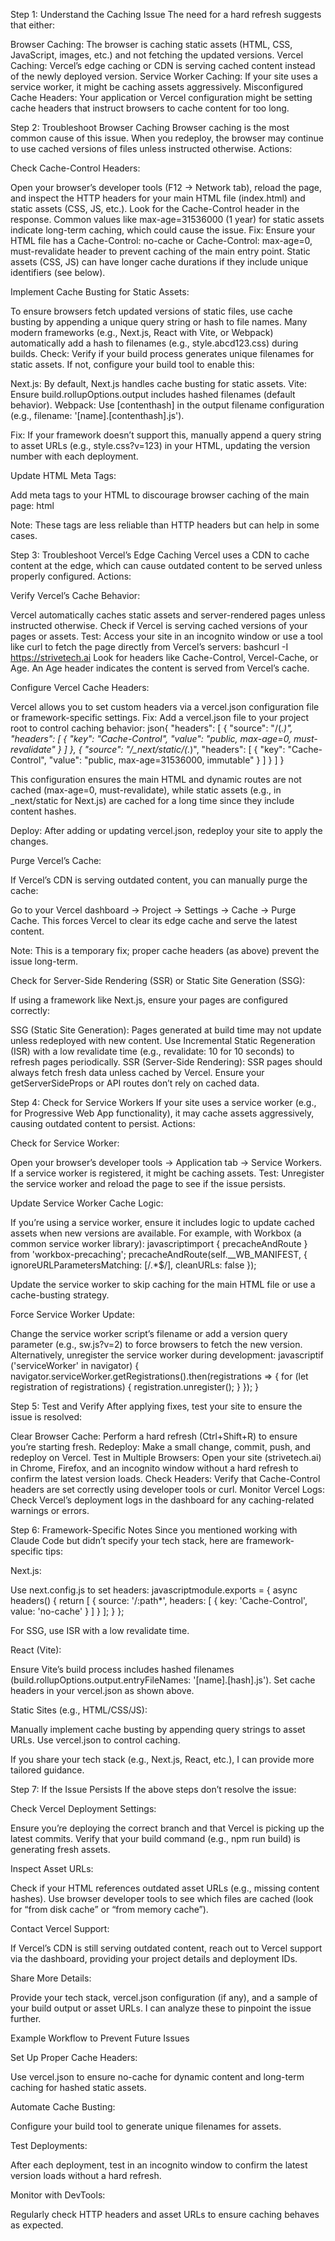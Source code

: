 Step 1: Understand the Caching Issue
The need for a hard refresh suggests that either:

Browser Caching: The browser is caching static assets (HTML, CSS, JavaScript, images, etc.) and not fetching the updated versions.
Vercel Caching: Vercel’s edge caching or CDN is serving cached content instead of the newly deployed version.
Service Worker Caching: If your site uses a service worker, it might be caching assets aggressively.
Misconfigured Cache Headers: Your application or Vercel configuration might be setting cache headers that instruct browsers to cache content for too long.


Step 2: Troubleshoot Browser Caching
Browser caching is the most common cause of this issue. When you redeploy, the browser may continue to use cached versions of files unless instructed otherwise.
Actions:

Check Cache-Control Headers:

Open your browser’s developer tools (F12 → Network tab), reload the page, and inspect the HTTP headers for your main HTML file (index.html) and static assets (CSS, JS, etc.).
Look for the Cache-Control header in the response. Common values like max-age=31536000 (1 year) for static assets indicate long-term caching, which could cause the issue.
Fix: Ensure your HTML file has a Cache-Control: no-cache or Cache-Control: max-age=0, must-revalidate header to prevent caching of the main entry point. Static assets (CSS, JS) can have longer cache durations if they include unique identifiers (see below).


Implement Cache Busting for Static Assets:

To ensure browsers fetch updated versions of static files, use cache busting by appending a unique query string or hash to file names. Many modern frameworks (e.g., Next.js, React with Vite, or Webpack) automatically add a hash to filenames (e.g., style.abcd123.css) during builds.
Check: Verify if your build process generates unique filenames for static assets. If not, configure your build tool to enable this:

Next.js: By default, Next.js handles cache busting for static assets.
Vite: Ensure build.rollupOptions.output includes hashed filenames (default behavior).
Webpack: Use [contenthash] in the output filename configuration (e.g., filename: '[name].[contenthash].js').


Fix: If your framework doesn’t support this, manually append a query string to asset URLs (e.g., style.css?v=123) in your HTML, updating the version number with each deployment.


Update HTML Meta Tags:

Add meta tags to your HTML to discourage browser caching of the main page:
html<meta http-equiv="Cache-Control" content="no-cache, no-store, must-revalidate">
<meta http-equiv="Pragma" content="no-cache">
<meta http-equiv="Expires" content="0">

Note: These tags are less reliable than HTTP headers but can help in some cases.




Step 3: Troubleshoot Vercel’s Edge Caching
Vercel uses a CDN to cache content at the edge, which can cause outdated content to be served unless properly configured.
Actions:

Verify Vercel’s Cache Behavior:

Vercel automatically caches static assets and server-rendered pages unless instructed otherwise. Check if Vercel is serving cached versions of your pages or assets.
Test: Access your site in an incognito window or use a tool like curl to fetch the page directly from Vercel’s servers:
bashcurl -I https://strivetech.ai
Look for headers like Cache-Control, Vercel-Cache, or Age. An Age header indicates the content is served from Vercel’s cache.


Configure Vercel Cache Headers:

Vercel allows you to set custom headers via a vercel.json configuration file or framework-specific settings.
Fix: Add a vercel.json file to your project root to control caching behavior:
json{
  "headers": [
    {
      "source": "/(.*)",
      "headers": [
        {
          "key": "Cache-Control",
          "value": "public, max-age=0, must-revalidate"
        }
      ]
    },
    {
      "source": "/_next/static/(.*)",
      "headers": [
        {
          "key": "Cache-Control",
          "value": "public, max-age=31536000, immutable"
        }
      ]
    }
  ]
}

This configuration ensures the main HTML and dynamic routes are not cached (max-age=0, must-revalidate), while static assets (e.g., in _next/static for Next.js) are cached for a long time since they include content hashes.


Deploy: After adding or updating vercel.json, redeploy your site to apply the changes.


Purge Vercel’s Cache:

If Vercel’s CDN is serving outdated content, you can manually purge the cache:

Go to your Vercel dashboard → Project → Settings → Cache → Purge Cache.
This forces Vercel to clear its edge cache and serve the latest content.


Note: This is a temporary fix; proper cache headers (as above) prevent the issue long-term.


Check for Server-Side Rendering (SSR) or Static Site Generation (SSG):

If using a framework like Next.js, ensure your pages are configured correctly:

SSG (Static Site Generation): Pages generated at build time may not update unless redeployed with new content. Use Incremental Static Regeneration (ISR) with a low revalidate time (e.g., revalidate: 10 for 10 seconds) to refresh pages periodically.
SSR (Server-Side Rendering): SSR pages should always fetch fresh data unless cached by Vercel. Ensure your getServerSideProps or API routes don’t rely on cached data.






Step 4: Check for Service Workers
If your site uses a service worker (e.g., for Progressive Web App functionality), it may cache assets aggressively, causing outdated content to persist.
Actions:

Check for Service Worker:

Open your browser’s developer tools → Application tab → Service Workers. If a service worker is registered, it might be caching assets.
Test: Unregister the service worker and reload the page to see if the issue persists.


Update Service Worker Cache Logic:

If you’re using a service worker, ensure it includes logic to update cached assets when new versions are available. For example, with Workbox (a common service worker library):
javascriptimport { precacheAndRoute } from 'workbox-precaching';
precacheAndRoute(self.__WB_MANIFEST, {
  ignoreURLParametersMatching: [/.*$/],
  cleanURLs: false
});

Update the service worker to skip caching for the main HTML file or use a cache-busting strategy.


Force Service Worker Update:

Change the service worker script’s filename or add a version query parameter (e.g., sw.js?v=2) to force browsers to fetch the new version.
Alternatively, unregister the service worker during development:
javascriptif ('serviceWorker' in navigator) {
  navigator.serviceWorker.getRegistrations().then(registrations => {
    for (let registration of registrations) {
      registration.unregister();
    }
  });
}





Step 5: Test and Verify
After applying fixes, test your site to ensure the issue is resolved:

Clear Browser Cache: Perform a hard refresh (Ctrl+Shift+R) to ensure you’re starting fresh.
Redeploy: Make a small change, commit, push, and redeploy on Vercel.
Test in Multiple Browsers: Open your site (strivetech.ai) in Chrome, Firefox, and an incognito window without a hard refresh to confirm the latest version loads.
Check Headers: Verify that Cache-Control headers are set correctly using developer tools or curl.
Monitor Vercel Logs: Check Vercel’s deployment logs in the dashboard for any caching-related warnings or errors.


Step 6: Framework-Specific Notes
Since you mentioned working with Claude Code but didn’t specify your tech stack, here are framework-specific tips:

Next.js:

Use next.config.js to set headers:
javascriptmodule.exports = {
  async headers() {
    return [
      {
        source: '/:path*',
        headers: [
          { key: 'Cache-Control', value: 'no-cache' }
        ]
      }
    ];
  }
};

For SSG, use ISR with a low revalidate time.


React (Vite):

Ensure Vite’s build process includes hashed filenames (build.rollupOptions.output.entryFileNames: '[name].[hash].js').
Set cache headers in your vercel.json as shown above.


Static Sites (e.g., HTML/CSS/JS):

Manually implement cache busting by appending query strings to asset URLs.
Use vercel.json to control caching.



If you share your tech stack (e.g., Next.js, React, etc.), I can provide more tailored guidance.

Step 7: If the Issue Persists
If the above steps don’t resolve the issue:

Check Vercel Deployment Settings:

Ensure you’re deploying the correct branch and that Vercel is picking up the latest commits.
Verify that your build command (e.g., npm run build) is generating fresh assets.


Inspect Asset URLs:

Check if your HTML references outdated asset URLs (e.g., missing content hashes).
Use browser developer tools to see which files are cached (look for “from disk cache” or “from memory cache”).


Contact Vercel Support:

If Vercel’s CDN is still serving outdated content, reach out to Vercel support via the dashboard, providing your project details and deployment IDs.


Share More Details:

Provide your tech stack, vercel.json configuration (if any), and a sample of your build output or asset URLs. I can analyze these to pinpoint the issue further.




Example Workflow to Prevent Future Issues

Set Up Proper Cache Headers:

Use vercel.json to ensure no-cache for dynamic content and long-term caching for hashed static assets.


Automate Cache Busting:

Configure your build tool to generate unique filenames for assets.


Test Deployments:

After each deployment, test in an incognito window to confirm the latest version loads without a hard refresh.


Monitor with DevTools:

Regularly check HTTP headers and asset URLs to ensure caching behaves as expected.